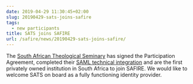 ```yaml
---
date: 2019-04-29 11:30:45+02:00
slug: 20190429-sats-joins-safire
tags:
  - new participants
title: SATS joins SAFIRE
url: /safire/news/20190429-sats-joins-safire/
---
```


The [South African Theological Seminary](https://www.sats.edu.za) has signed the Participation Agreement, completed their [SAML technical integration](/technical/saml2/) and are the first privately owned institution in South Africa to join SAFIRE. We would like to welcome SATS on board as a fully functioning identity provider.
